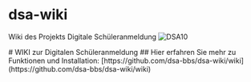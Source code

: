 # dsa-wiki
Wiki des Projekts Digitale Schüleranmeldung
![DSA10](https://github.com/user-attachments/assets/56bc4aaa-1e10-404b-9e03-26367003eb96)
<div align="left">
<img scr='https://github.com/user-attachments/assets/56bc4aaa-1e10-404b-9e03-26367003eb96'>
</div>
# WIKI zur Digitalen Schüleranmeldung
## Hier erfahren Sie mehr zu Funktionen und Installation:
[https://github.com/dsa-bbs/dsa-wiki/wiki](https://github.com/dsa-bbs/dsa-wiki/wiki)
